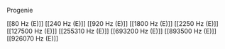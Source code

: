 Progenie

[[80 Hz (E)]]
[[240 Hz (E)]]
[[920 Hz (E)]]
[[1800 Hz (E)]]
[[2250 Hz (E)]]
[[127500 Hz (E)]]
[[255310 Hz (E)]]
[[693200 Hz (E)]]
[[893500 Hz (E)]]
[[926070 Hz (E)]]